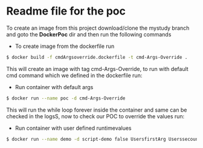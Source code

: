 Readme file for the poc
=======================

To create an image from this project download/clone the mystudy branch and goto the **DockerPoc** dir and then run the following commands

 * To create image from the dockerfile run
	
```bash
$ docker build -f cmdArgsoverride.dockerfile -t cmd-Args-Override .
```
This will create an image with tag cmd-Args-Override, to run with default cmd command which we defined in the dockerfile run:

 * Run container with default args
	
```bash
$ docker run --name poc -d cmd-Args-Override
```
		
This will run the while loop forever inside the container and same can be checked in the logsS, now to check our POC to override the values run:

 * Run container with user defined runtimevalues
	
```bash
$ docker run --name demo -d script-demo false UsersfirstArg UserssecoundArg
```